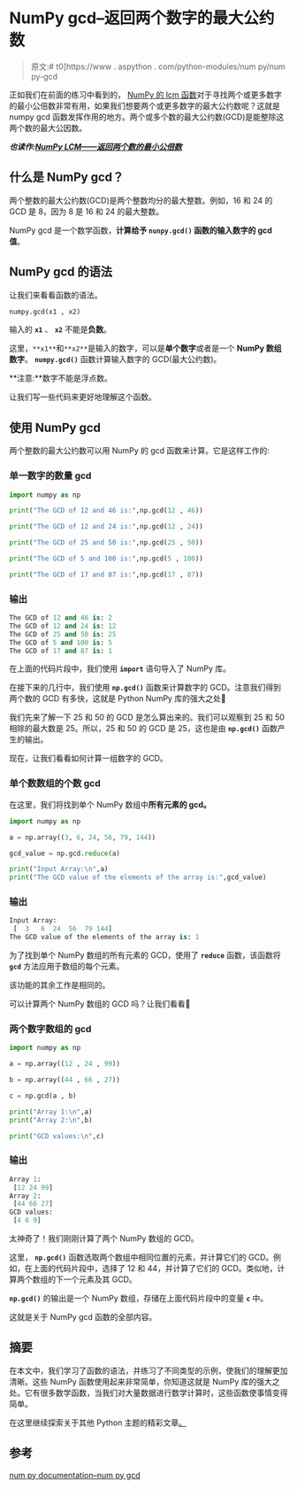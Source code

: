# NumPy gcd–返回两个数字的最大公约数

> 原文:# t0]https://www . aspython . com/python-modules/num py/num py-gcd

正如我们在前面的练习中看到的， [NumPy 的 lcm 函数](https://www.askpython.com/python-modules/numpy/numpy-lcm)对于寻找两个或更多数字的最小公倍数非常有用，如果我们想要两个或更多数字的最大公约数呢？这就是 numpy gcd 函数发挥作用的地方。两个或多个数的最大公约数(GCD)是能整除这两个数的最大公因数。

***也读作:[NumPy LCM——返回两个数的最小公倍数](https://www.askpython.com/python-modules/numpy/numpy-lcm)***

## 什么是 NumPy gcd？

两个整数的最大公约数(GCD)是两个整数均分的最大整数。例如，16 和 24 的 GCD 是 8，因为 8 是 16 和 24 的最大整数。

NumPy gcd 是一个数学函数，**计算给予 **`nunpy.gcd()`** 函数的输入数字的 gcd 值**。

## NumPy gcd 的语法

让我们来看看函数的语法。

```py
numpy.gcd(x1 , x2)

```

输入的 **`x1`** 、 **`x2`** 不能是**负数**。

这里，`**x1**`和`**x2**`是输入的数字，可以是**单个数字**或者是一个 **NumPy 数组数字**。 **`numpy.gcd()`** 函数计算输入数字的 GCD(最大公约数)。

**注意:**数字不能是浮点数。

让我们写一些代码来更好地理解这个函数。

## 使用 NumPy gcd

两个整数的最大公约数可以用 NumPy 的 gcd 函数来计算。它是这样工作的:

### 单一数字的数量 gcd

```py
import numpy as np

print("The GCD of 12 and 46 is:",np.gcd(12 , 46))

print("The GCD of 12 and 24 is:",np.gcd(12 , 24))

print("The GCD of 25 and 50 is:",np.gcd(25 , 50))

print("The GCD of 5 and 100 is:",np.gcd(5 , 100))

print("The GCD of 17 and 87 is:",np.gcd(17 , 87))

```

### 输出

```py
The GCD of 12 and 46 is: 2
The GCD of 12 and 24 is: 12
The GCD of 25 and 50 is: 25
The GCD of 5 and 100 is: 5
The GCD of 17 and 87 is: 1

```

在上面的代码片段中，我们使用 **`import`** 语句导入了 NumPy 库。

在接下来的几行中，我们使用 **`np.gcd()`** 函数来计算数字的 GCD。注意我们得到两个数的 GCD 有多快，这就是 Python NumPy 库的强大之处🙂

我们先来了解一下 25 和 50 的 GCD 是怎么算出来的。我们可以观察到 25 和 50 相除的最大数是 25。所以，25 和 50 的 GCD 是 25，这也是由 **`np.gcd()`** 函数产生的输出。

现在，让我们看看如何计算一组数字的 GCD。

### 单个数数组的个数 gcd

在这里，我们将找到单个 NumPy 数组中**所有元素的 gcd。**

```py
import numpy as np

a = np.array((3, 6, 24, 56, 79, 144))

gcd_value = np.gcd.reduce(a)

print("Input Array:\n",a)
print("The GCD value of the elements of the array is:",gcd_value)

```

### 输出

```py
Input Array:
 [  3   6  24  56  79 144]
The GCD value of the elements of the array is: 1

```

为了找到单个 NumPy 数组的所有元素的 GCD，使用了 **`reduce`** 函数，该函数将 **`gcd`** 方法应用于数组的每个元素。

该功能的其余工作是相同的。

可以计算两个 NumPy 数组的 GCD 吗？让我们看看🙂

### 两个数字数组的 gcd

```py
import numpy as np

a = np.array((12 , 24 , 99))

b = np.array((44 , 66 , 27))

c = np.gcd(a , b)

print("Array 1:\n",a)
print("Array 2:\n",b)

print("GCD values:\n",c)

```

### 输出

```py
Array 1:
 [12 24 99]
Array 2:
 [44 66 27]
GCD values:
 [4 6 9]

```

太神奇了！我们刚刚计算了两个 NumPy 数组的 GCD。

这里， **`np.gcd()`** 函数选取两个数组中相同位置的元素，并计算它们的 GCD。例如，在上面的代码片段中，选择了 12 和 44，并计算了它们的 GCD。类似地，计算两个数组的下一个元素及其 GCD。

**`np.gcd()`** 的输出是一个 NumPy 数组，存储在上面代码片段中的变量 **`c`** 中。

这就是关于 NumPy gcd 函数的全部内容。

## 摘要

在本文中，我们学习了函数的语法，并练习了不同类型的示例，使我们的理解更加清晰。这些 NumPy 函数使用起来非常简单，你知道这就是 NumPy 库的强大之处。它有很多数学函数，当我们对大量数据进行数学计算时，这些函数使事情变得简单。

在这里继续探索关于其他 Python 主题的精彩文章[。](https://www.askpython.com/)

## 参考

[num py documentation–num py gcd](https://numpy.org/doc/stable/reference/generated/numpy.gcd.html)